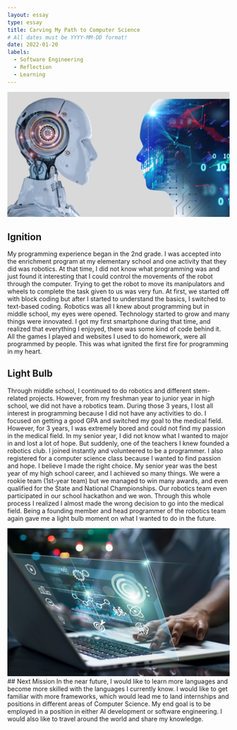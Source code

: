 ```yaml
---
layout: essay
type: essay
title: Carving My Path to Computer Science
# All dates must be YYYY-MM-DD format!
date: 2022-01-20
labels:
  - Software Engineering
  - Reflection
  - Learning
---
```


<img class="ui medium left circular floated image" src="../images/robotics.jpeg">

## Ignition
My programming experience began in the 2nd grade. I was accepted into the enrichment program at my elementary school and one activity that they did was robotics. At that time, I did not know what programming was and just found it interesting that I could control the movements of the robot through the computer. Trying to get the robot to move its manipulators and wheels to complete the task given to us was very fun. At first, we started off with block coding but after I started to understand the basics, I switched to text-based coding. Robotics was all I knew about programming but in middle school, my eyes were opened. Technology started to grow and many things were innovated. I got my first smartphone during that time, and realized that everything I enjoyed, there was some kind of code behind it. All the games I played and websites I used to do homework, were all programmed by people. This was what ignited the first fire for programming in my heart. 

## Light Bulb
Through middle school, I continued to do robotics and different stem-related projects. However, from my freshman year to junior year in high school, we did not have a robotics team. During those 3 years, I lost all interest in programming because I did not have any activities to do. I focused on getting a good GPA and switched my goal to the medical field. However, for 3 years, I was extremely bored and could not find my passion in the medical field. In my senior year, I did not know what I wanted to major in and lost a lot of hope. But suddenly, one of the teachers I knew founded a robotics club. I joined instantly and volunteered to be a programmer. I also registered for a computer science class because I wanted to find passion and hope. I believe I made the right choice. My senior year was the best year of my high school career, and I achieved so many things. We were a rookie team (1st-year team) but we managed to win many awards, and even qualified for the State and National Championships. Our robotics team even participated in our school hackathon and we won. Through this whole process I realized I almost made the wrong decision to go into the medical field. Being a founding member and head programmer of the robotics team again gave me a light bulb moment on what I wanted to do in the future.  

<img class="ui medium right circular floated image" src="../images/aidevelopment.png">
## Next Mission
In the near future, I would like to learn more languages and become more skilled with the languages I currently know. I would like to get familiar with more frameworks, which would lead me to land internships and positions in different areas of Computer Science. My end goal is to be employed in a position in either AI development or software engineering. I would also like to travel around the world and share my knowledge.

